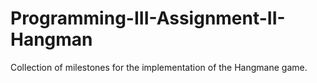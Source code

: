 # Programming-III-Assignment-II-Hangman
Collection  of milestones for the implementation of the Hangmane game.
